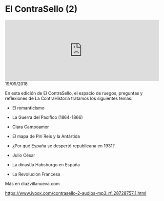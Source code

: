 # El ContraSello (2)
<iframe id='audio_88903085' frameborder='0' allowfullscreen='' scrolling='no' height='200' style='width:100%;' src='https://www.ivoox.com/player_ej_28728757_6_1.html' loading='lazy'></iframe>19/09/2018

En esta edición de El ContraSello, el espacio de ruegos, preguntas y reflexiones de La ContraHistoria tratamos los siguientes temas: 

 - El romanticismo

 - La Guerra del Pacífico (1864-1866)

 - Clara Campoamor

 - El mapa de Piri Reis y la Antártida

 - ¿Por qué España se despertó republicana en 1931?

 - Julio César

 - La dinastía Habsburgo en España

 - La Revolución Francesa 

 Más en diazvillanueva.com

https://www.ivoox.com/contrasello-2-audios-mp3_rf_28728757_1.html
